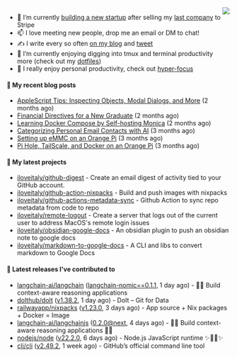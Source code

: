 <img align="right" src="https://github-readme-stats.vercel.app/api?username=iloveitaly&show_icons=true&text_color=718096&hide_title=true"/>

- 🔭 I’m currently [building a new startup](https://mikebian.co/bye-stripe-on-to-the-next-adventure/) after selling my [last company](https://suitesync.io) to Stripe
- 📫 I love meeting new people, drop me an email or DM to chat!
- ✍️ I write every so often [on my blog](http://mikebian.co/) and [tweet](https://twitter.com/mike_bianco)
- 🌱 I’m currently enjoying digging into tmux and terminal productivity more (check out my [dotfiles](https://github.com/iloveitaly/dotfiles))
- 💬 I really enjoy personal productivity, check out [hyper-focus](https://github.com/iloveitaly/hyper-focus)

#### 📜 My recent blog posts


- [AppleScript Tips: Inspecting Objects, Modal Dialogs, and More](https://mikebian.co/applescript-tips-inspecting-objects-modal-dialogs-and-more/) (2 months ago)
- [Financial Directives for a New Graduate](https://mikebian.co/financial-directives-for-a-new-graduate/) (2 months ago)
- [Learning Docker Compose by Self-hosting Monica](https://mikebian.co/learning-docker-compose-by-self-hosting-monica/) (2 months ago)
- [Categorizing Personal Email Contacts with AI](https://mikebian.co/categorizing-personal-email-contacts-with-ai/) (3 months ago)
- [Setting up eMMC on an Orange Pi](https://mikebian.co/setting-up-emmc-on-an-orange-pi/) (3 months ago)
- [Pi Hole, TailScale, and Docker on an Orange Pi](https://mikebian.co/pi-hole-tailscale-and-docker-on-an-orange-pi/) (3 months ago)

#### 🌱 My latest projects


- [iloveitaly/github-digest](https://github.com/iloveitaly/github-digest) - Create an email digest of activity tied to your GitHub account.
- [iloveitaly/github-action-nixpacks](https://github.com/iloveitaly/github-action-nixpacks) - Build and push images with nixpacks
- [iloveitaly/github-actions-metadata-sync](https://github.com/iloveitaly/github-actions-metadata-sync) - Github Action to sync repo metadata from code to repo
- [iloveitaly/remote-logout](https://github.com/iloveitaly/remote-logout) - Create a server that logs out of the current user to address MacOS&#39;s remote login issues
- [iloveitaly/obsidian-google-docs](https://github.com/iloveitaly/obsidian-google-docs) - An obsidian plugin to push an obsidian note to google docs
- [iloveitaly/markdown-to-google-docs](https://github.com/iloveitaly/markdown-to-google-docs) - A CLI and libs to convert markdown to Google Docs

#### 🔭 Latest releases I've contributed to


- [langchain-ai/langchain](https://github.com/langchain-ai/langchain) ([langchain-nomic==0.1.1](https://github.com/langchain-ai/langchain/releases/tag/langchain-nomic%3D%3D0.1.1), 1 day ago) - 🦜🔗 Build context-aware reasoning applications
- [dolthub/dolt](https://github.com/dolthub/dolt) ([v1.38.2](https://github.com/dolthub/dolt/releases/tag/v1.38.2), 1 day ago) - Dolt – Git for Data
- [railwayapp/nixpacks](https://github.com/railwayapp/nixpacks) ([v1.23.0](https://github.com/railwayapp/nixpacks/releases/tag/v1.23.0), 3 days ago) - App source &#43; Nix packages &#43; Docker = Image
- [langchain-ai/langchainjs](https://github.com/langchain-ai/langchainjs) ([0.2.0@next](https://github.com/langchain-ai/langchainjs/releases/tag/0.2.0%40next), 4 days ago) - 🦜🔗 Build context-aware reasoning applications 🦜🔗
- [nodejs/node](https://github.com/nodejs/node) ([v22.2.0](https://github.com/nodejs/node/releases/tag/v22.2.0), 6 days ago) - Node.js JavaScript runtime ✨🐢🚀✨
- [cli/cli](https://github.com/cli/cli) ([v2.49.2](https://github.com/cli/cli/releases/tag/v2.49.2), 1 week ago) - GitHub’s official command line tool
